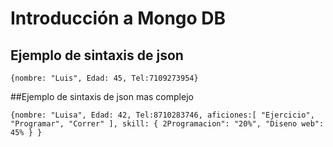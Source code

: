 # Introducción a Mongo DB

## Ejemplo de sintaxis de json

`
{nombre: "Luis", Edad: 45, Tel:7109273954}
`

##Ejemplo de sintaxis de json mas complejo

`
{nombre: "Luisa", Edad: 42, Tel:8710283746,
aficiones:[
        "Ejercicio",
        "Programar",
        "Correr"
    ],
    skill: {
        2Programacion": "20%",
        "Diseno web": 45%
    }
}
`